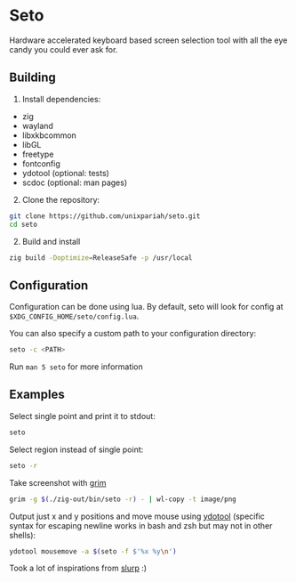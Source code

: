 # Seto

Hardware accelerated keyboard based screen selection tool with all the eye candy you could ever ask for.

## Building

1. Install dependencies:

- zig
- wayland
- libxkbcommon
- libGL
- freetype
- fontconfig
- ydotool (optional: tests)
- scdoc (optional: man pages)

2. Clone the repository:

```bash
git clone https://github.com/unixpariah/seto.git
cd seto
```

2. Build and install

```bash
zig build -Doptimize=ReleaseSafe -p /usr/local
```

## Configuration

Configuration can be done using lua. By default, seto will look for config at
`$XDG_CONFIG_HOME/seto/config.lua`.

You can also specify a custom path to your configuration directory:

```bash
seto -c <PATH>
```

Run `man 5 seto` for more information

## Examples

Select single point and print it to stdout:

```bash
seto
```

Select region instead of single point:

```bash
seto -r
```

Take screenshot with [grim](https://wayland.emersion.fr/grim/)

```bash
grim -g $(./zig-out/bin/seto -r) - | wl-copy -t image/png
```

Output just x and y positions and move mouse using [ydotool](https://github.com/ReimuNotMoe/ydotool) (specific syntax for escaping newline works in bash and zsh but may not in other shells):

```bash
ydotool mousemove -a $(seto -f $'%x %y\n')
```

Took a lot of inspirations from [slurp](https://github.com/emersion/slurp) :)
